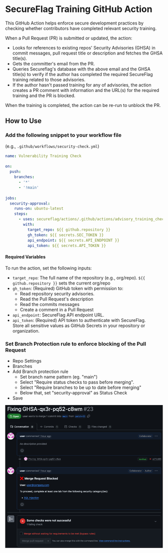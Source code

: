 # SecureFlag Training GitHub Action

This GitHub Action helps enforce secure development practices by checking whether contributors have completed relevant security training.

When a Pull Request (PR) is submitted or updated, the action:
- Looks for references to existing repos' Security Advisories (GHSA) in commit messages, pull request title or description and fetches the GHSA title(s).
- Gets the committer's email from the PR.
- Queries Secureflag's database with the above email and the GHSA title(s) to verify if the author has completed the required SecureFlag training related to those advisories.
- If the author hasn't passed training for any of advisories, the action creates a PR comment with information and the URL(s) for the required training and the PR is blocked.

When the training is completed, the action can be re-run to unblock the PR.


## How to Use
### Add the following snippet to your workflow file
(e.g., `.github/workflows/security-check.yml`)

```yaml
name: Vulnerability Training Check

on:
  push:
    branches:
      - '*'
      - '!main'

jobs:
  security-approval:
    runs-on: ubuntu-latest
    steps:
      - uses: secureflag/actions/.github/actions/advisory_training_check@main
        with:
          target_repo: ${{ github.repository }}
          gh_token: ${{ secrets.SEC_TOKEN }}
          api_endpoint: ${{ secrets.API_ENDPOINT }}
          api_token: ${{ secrets.API_TOKEN }}
```

#### Required Variables
To run the action, set the following inputs:

- `target_repo`: The full name of the repository (e.g., org/repo). `${{ github.repository }}` sets the current org/repo
- `gh_token`: (Required) GitHub token with permission to:
  - Read repository security advisories.
  - Read the Pull Request's description
  - Read the commits messages
  - Create a comment in a Pull Request
- `api_endpoint`: SecureFlag API endpoint URL.
- `api_token`: (Required) API token to authenticate with SecureFlag.  
Store all sensitive values as GitHub Secrets in your repository or organization.

### Set Branch Protection rule to enforce blocking of the Pull Request
- Repo Settings
- Branches
- Add Branch protection rule
  - Set branch name pattern (eg. "main")
  - Select "Require status checks to pass before merging".
  - Select "Require branches to be up to date before merging"
  - Below that, set "security-approval" as Status Check 
- Save


![Example of blocked PR](blocked_PR.png)